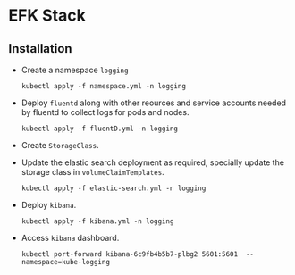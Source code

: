 # EFK Stack

## Installation

- Create a namespace `logging`

  ```
  kubectl apply -f namespace.yml -n logging
  ```

- Deploy `fluentd` along with other reources and service accounts needed by fluentd to collect logs for pods and nodes.

  ```
  kubectl apply -f fluentD.yml -n logging
  ```

- Create `StorageClass`.
- Update the elastic search deployment as required, specially update the storage class in `volumeClaimTemplates`.
  ```
  kubectl apply -f elastic-search.yml -n logging
  ```
- Deploy `kibana`.

  ```
  kubectl apply -f kibana.yml -n logging
  ```

- Access `kibana` dashboard.
  ```
  kubectl port-forward kibana-6c9fb4b5b7-plbg2 5601:5601  --namespace=kube-logging
  ```
